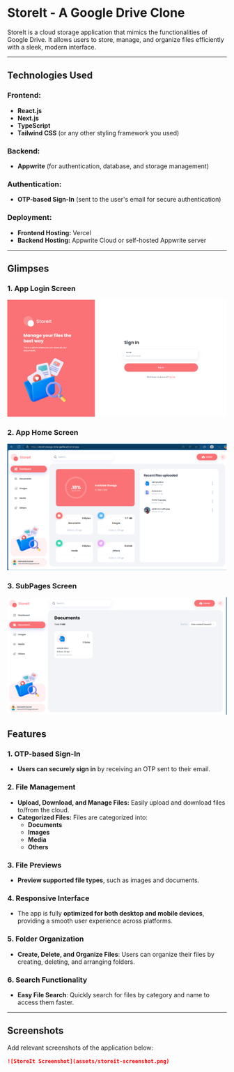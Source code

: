 # **StoreIt - A Google Drive Clone**

StoreIt is a cloud storage application that mimics the functionalities of Google Drive. It allows users to store, manage, and organize files efficiently with a sleek, modern interface.

---

## **Technologies Used**

### **Frontend:**
- **React.js**
- **Next.js**
- **TypeScript**
- **Tailwind CSS** (or any other styling framework you used)

### **Backend:**
- **Appwrite** (for authentication, database, and storage management)

### **Authentication:**
- **OTP-based Sign-In** (sent to the user's email for secure authentication)

### **Deployment:**
- **Frontend Hosting:** Vercel
- **Backend Hosting:** Appwrite Cloud or self-hosted Appwrite server

---

## **Glimpses**

### **1. App Login Screen**
![App Login Screen](public/assets/Login.png)

### **2. App Home Screen**
![App Home Screen](public/assets/Home.png)

### **3. SubPages Screen**
![SubPages Screen](public/assets/Subpage.png)


## **Features**

### **1. OTP-based Sign-In**
- **Users can securely sign in** by receiving an OTP sent to their email.

### **2. File Management**
- **Upload, Download, and Manage Files:** Easily upload and download files to/from the cloud.
- **Categorized Files:** Files are categorized into:
  - **Documents**
  - **Images**
  - **Media**
  - **Others**

### **3. File Previews**
- **Preview supported file types**, such as images and documents.

### **4. Responsive Interface**
- The app is fully **optimized for both desktop and mobile devices**, providing a smooth user experience across platforms.

### **5. Folder Organization**
- **Create, Delete, and Organize Files**: Users can organize their files by creating, deleting, and arranging folders.

### **6. Search Functionality**
- **Easy File Search**: Quickly search for files by category and name to access them faster.

---

## **Screenshots**

Add relevant screenshots of the application below:

```markdown
![StoreIt Screenshot](assets/storeit-screenshot.png)
